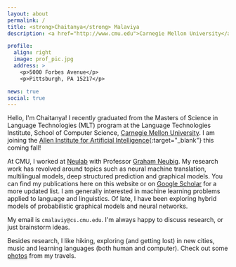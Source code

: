 ```yaml
---
layout: about
permalink: /
title: <strong>Chaitanya</strong> Malaviya
description: <a href="http://www.cmu.edu">Carnegie Mellon University</a>.

profile:
  align: right
  image: prof_pic.jpg
  address: >
    <p>5000 Forbes Avenue</p>
    <p>Pittsburgh, PA 15217</p>

news: true
social: true
---
```


Hello, I'm Chaitanya! I recently graduated from the Masters of Science in Language Technologies (MLT) program at the Language Technologies Institute, School of Computer Science, [Carnegie Mellon University](http://www.cmu.edu). I am joining the [Allen Institute for Artificial Intelligence](https://allenai.org){:target="\_blank"} this coming fall!

At CMU, I worked at [Neulab](https://cs.cmu.edu/~neulab) with Professor [Graham Neubig](http://phontron.com). My research work has revolved around topics such as neural machine translation, multilingual models, deep structured prediction and graphical models. You can find my publications here on this website or on [Google Scholar](https://scholar.google.com/citations?user=s3MzzwwAAAAJ) for a more updated list. I am generally interested in machine learning problems applied to language
and linguistics. Of late, I have been exploring hybrid models of probabilistic graphical models and neural networks.
<br>

My email is `cmalaviy@cs.cmu.edu`. I'm always happy to discuss research, or just brainstorm ideas.
<br>

Besides research, I like hiking, exploring (and getting lost) in new cities, music and learning languages (both human and computer). Check out some [photos](photos.md) from my travels.
